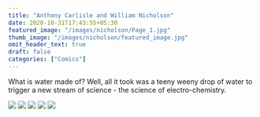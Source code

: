 ```yaml
---
title: "Anthony Carlisle and William Nicholson"
date: 2020-10-31T17:43:55+05:30
featured_image: "/images/nicholson/Page_1.jpg"
thumb_image: "/images/nicholson/featured_image.jpg"
omit_header_text: true
draft: false
categories: ["Comics"]
---
```


What is water made of? Well, all it took was a teeny weeny drop of water to trigger a new stream of science - the science of electro-chemistry. 

![](/images/nicholson/Page_1.jpg)
![](/images/nicholson/Page_2.jpg)
![](/images/nicholson/Page_3.jpg)
![](/images/nicholson/Page_4.jpg)
![](/images/nicholson/Page_5.jpg)